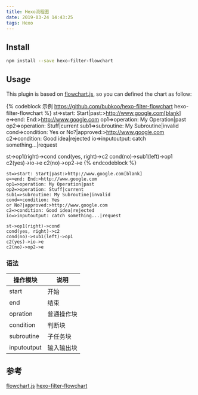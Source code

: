```yaml
---
title: Hexo流程图
date: 2019-03-24 14:43:25
tags: Hexo
---
```



## Install

```bash
npm install --save hexo-filter-flowchart
```

## Usage

This plugin is based on  [flowchart.js](https://github.com/adrai/flowchart.js), so you can defined the chart as follow:

{% codeblock 示例 https://github.com/bubkoo/hexo-filter-flowchart hexo-filter-flowchart %}
st=>start: Start|past:>http://www.google.com[blank]
e=>end: End:>http://www.google.com
op1=>operation: My Operation|past
op2=>operation: Stuff|current
sub1=>subroutine: My Subroutine|invalid
cond=>condition: Yes
or No?|approved:>http://www.google.com
c2=>condition: Good idea|rejected
io=>inputoutput: catch something...|request

st->op1(right)->cond
cond(yes, right)->c2
cond(no)->sub1(left)->op1
c2(yes)->io->e
c2(no)->op2->e
{% endcodeblock %}

```flow
st=>start: Start|past:>http://www.google.com[blank]
e=>end: End:>http://www.google.com
op1=>operation: My Operation|past
op2=>operation: Stuff|current
sub1=>subroutine: My Subroutine|invalid
cond=>condition: Yes
or No?|approved:>http://www.google.com
c2=>condition: Good idea|rejected
io=>inputoutput: catch something...|request

st->op1(right)->cond
cond(yes, right)->c2
cond(no)->sub1(left)->op1
c2(yes)->io->e
c2(no)->op2->e
```

### 语法


| 操作模块 | 说明 |
|--|--|
| start | 开始 |
| end | 结束 |
| opration | 普通操作块 |
| condition | 判断块 |
| subroutine | 子任务块 |
| inputoutput | 输入输出块 |

## 参考
[flowchart.js](https://flowchart.js.org/)
[hexo-filter-flowchart](https://github.com/bubkoo/hexo-filter-flowchart)
